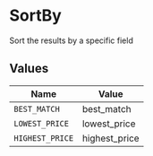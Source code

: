 # SortBy

Sort the results by a specific field


## Values

| Name            | Value           |
| --------------- | --------------- |
| `BEST_MATCH`    | best_match      |
| `LOWEST_PRICE`  | lowest_price    |
| `HIGHEST_PRICE` | highest_price   |